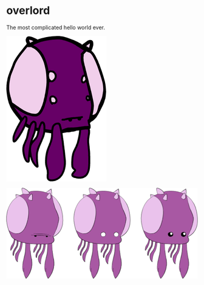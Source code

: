 # overlord
The most complicated hello world ever.

![alt tag](https://github.com/blugavere/overlord/blob/master/pics/bfcz3xV.png)

![alt tag](https://github.com/blugavere/overlord/blob/master/pics/carbot_starcrafts___overlords_grumplords_cutelords_by_coulden2016ex-dail0cn.png)


